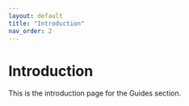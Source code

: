 ```yaml
---
layout: default
title: "Introduction"
nav_order: 2
---
```


# Introduction

This is the introduction page for the Guides section.
